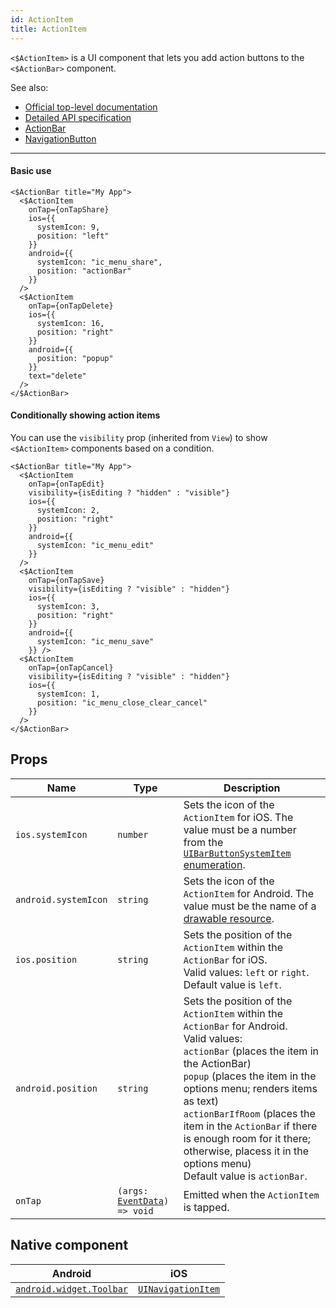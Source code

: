 ```yaml
---
id: ActionItem
title: ActionItem
---
```

<!-- contributors: [shirakaba, rigor789, ikoevska] -->

`<$ActionItem>` is a UI component that lets you add action buttons to the `<$ActionBar>` component.

See also:

* [Official top-level documentation](https://docs.nativescript.org/ui/components/action-bar#actionitem)
* [Detailed API specification](https://docs.nativescript.org/api-reference/classes/_ui_action_bar_.actionitem)
* [ActionBar](/docs/components/action-bar)
* [NavigationButton](/docs/components/navigation-button)

---

#### Basic use

```tsx
<$ActionBar title="My App">
  <$ActionItem
    onTap={onTapShare}
    ios={{
      systemIcon: 9,
      position: "left"
    }}
    android={{
      systemIcon: "ic_menu_share",
      position: "actionBar"
    }}
  />
  <$ActionItem
    onTap={onTapDelete}
    ios={{
      systemIcon: 16,
      position: "right"
    }}
    android={{
      position: "popup"
    }}
    text="delete"
  />
</$ActionBar>
```

#### Conditionally showing action items

You can use the `visibility` prop (inherited from `View`) to show `<$ActionItem>` components based on a condition.

```tsx
<$ActionBar title="My App">
  <$ActionItem
    onTap={onTapEdit}
    visibility={isEditing ? "hidden" : "visible"}
    ios={{
      systemIcon: 2,
      position: "right"
    }}
    android={{
      systemIcon: "ic_menu_edit"
    }}
  />
  <$ActionItem
    onTap={onTapSave}
    visibility={isEditing ? "visible" : "hidden"}
    ios={{
      systemIcon: 3,
      position: "right"
    }}
    android={{
      systemIcon: "ic_menu_save"
    }} />
  <$ActionItem
    onTap={onTapCancel}
    visibility={isEditing ? "visible" : "hidden"}
    ios={{
      systemIcon: 1,
      position: "ic_menu_close_clear_cancel"
    }}
  />
</$ActionBar>
```

## Props

| Name | Type | Description |
|------|------|-------------|
| `ios.systemIcon` | `number` | Sets the icon of the `ActionItem` for iOS. The value must be a number from the [`UIBarButtonSystemItem` enumeration](https://developer.apple.com/documentation/uikit/uibarbuttonitem/systemitem).
| `android.systemIcon` | `string` | Sets the icon of the `ActionItem` for Android. The value must be the name of a [drawable resource](https://developer.android.com/guide/topics/resources/drawable-resource).
| `ios.position` | `string` | Sets the position of the `ActionItem` within the `ActionBar` for iOS.<br/>Valid values: `left` or `right`.<br/>Default value is `left`.
| `android.position` | `string` | Sets the position of the `ActionItem` within the `ActionBar` for Android.<br/>Valid values:<br/>`actionBar` (places the item in the ActionBar)<br/>`popup` (places the item in the options menu; renders items as text)<br/>`actionBarIfRoom` (places the item in the `ActionBar` if there is enough room for it there; otherwise, placess it in the options menu)<br/>Default value is `actionBar`.
| `onTap` | `(args: `[`EventData`](https://docs.nativescript.org/api-reference/interfaces/__nativescript_core_.eventdata)`) => void` | Emitted when the `ActionItem` is tapped.

## Native component

| Android | iOS |
|---------|-----|
| [`android.widget.Toolbar`](https://developer.android.com/reference/android/widget/Toolbar.html) | [`UINavigationItem`](https://developer.apple.com/documentation/uikit/uinavigationitem)